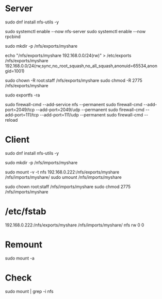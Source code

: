 # Server

sudo dnf install nfs-utils -y

sudo systemctl enable --now nfs-server
sudo systemctl enable --now rpcbind

sudo mkdir -p /nfs/exports/myshare

echo "/nfs/exports/myshare 192.168.0.0/24(rw)" > /etc/exports
/nfs/exports/myshare 192.168.0.0/24(rw,sync,no_root_squash,no_all_squash,anonuid=65534,anongid=1001)

sudo chown -R root:staff /nfs/exports/myshare
sudo chmod -R 2775 /nfs/exports/myshare

sudo exportfs -ra

sudo firewall-cmd --add-service nfs --permanent
sudo firewall-cmd --add-port=2049/tcp --add-port=2049/udp --permanent
sudo firewall-cmd --add-port=111/tcp --add-port=111/udp --permanent
sudo firewall-cmd --reload

# Client

sudo dnf install nfs-utils -y

sudo mkdir -p /nfs/imports/myshare

sudo mount -v -t nfs 192.168.0.222:/nfs/exports/myshare /nfs/imports/myshare/
sudo umount /nfs/imports/myshare

sudo chown root:staff /nfs/imports/myshare
sudo chmod 2775 /nfs/imports/myshare

# /etc/fstab
192.168.0.222:/nfs/exports/myshare   /nfs/imports/myshare/  nfs  rw 0 0

# Remount
sudo mount -a

# Check
sudo mount | grep -i nfs


